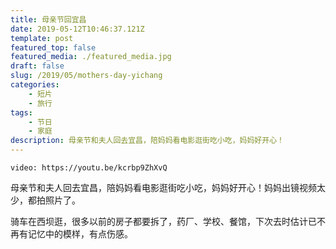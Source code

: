 ```yaml
---
title: 母亲节回宜昌
date: 2019-05-12T10:46:37.121Z
template: post
featured_top: false
featured_media: ./featured_media.jpg
draft: false
slug: /2019/05/mothers-day-yichang
categories: 
    - 短片
    - 旅行
tags:
    - 节日
    - 家庭
description: 母亲节和夫人回去宜昌，陪妈妈看电影逛街吃小吃，妈妈好开心！
---
```


<!-- endExcerpt -->

`video: https://youtu.be/kcrbp9ZhXvQ`

母亲节和夫人回去宜昌，陪妈妈看电影逛街吃小吃，妈妈好开心！妈妈出镜视频太少，都拍照片了。

骑车在西坝逛，很多以前的房子都要拆了，药厂、学校、餐馆，下次去时估计已不再有记忆中的模样，有点伤感。
